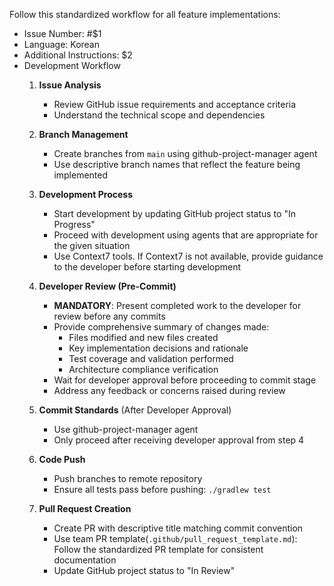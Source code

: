 Follow this standardized workflow for all feature implementations:

- Issue Number: #$1
- Language: Korean
- Additional Instructions: $2
- Development Workflow
  1. **Issue Analysis**
      - Review GitHub issue requirements and acceptance criteria
      - Understand the technical scope and dependencies

  2. **Branch Management**
      - Create branches from `main` using github-project-manager agent
      - Use descriptive branch names that reflect the feature being implemented

  3. **Development Process**
      - Start development by updating GitHub project status to "In Progress"
      - Proceed with development using agents that are appropriate for the given situation
      - Use Context7 tools. If Context7 is not available, provide guidance to the developer before starting development

  4. **Developer Review (Pre-Commit)**
      - **MANDATORY**: Present completed work to the developer for review before any commits
      - Provide comprehensive summary of changes made:
          - Files modified and new files created
          - Key implementation decisions and rationale
          - Test coverage and validation performed
          - Architecture compliance verification
      - Wait for developer approval before proceeding to commit stage
      - Address any feedback or concerns raised during review

  5. **Commit Standards** (After Developer Approval)
      - Use github-project-manager agent
      - Only proceed after receiving developer approval from step 4

  6. **Code Push**
      - Push branches to remote repository
      - Ensure all tests pass before pushing: `./gradlew test`

  7. **Pull Request Creation**
      - Create PR with descriptive title matching commit convention
      - Use team PR template(`.github/pull_request_template.md`): Follow the standardized PR template for consistent documentation
      - Update GitHub project status to "In Review"
